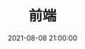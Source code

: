 ---
pageComponent: 
  name: Catalogue
  data: 
    key: 01.前端和后端
    imgUrl: /img/01.jpeg
    description: 前端和后端的一些内容
title: 前端
date: 2021-08-08 21:00:00
permalink: /web
sidebar: false
article: false
comment: false
editLink: false
---